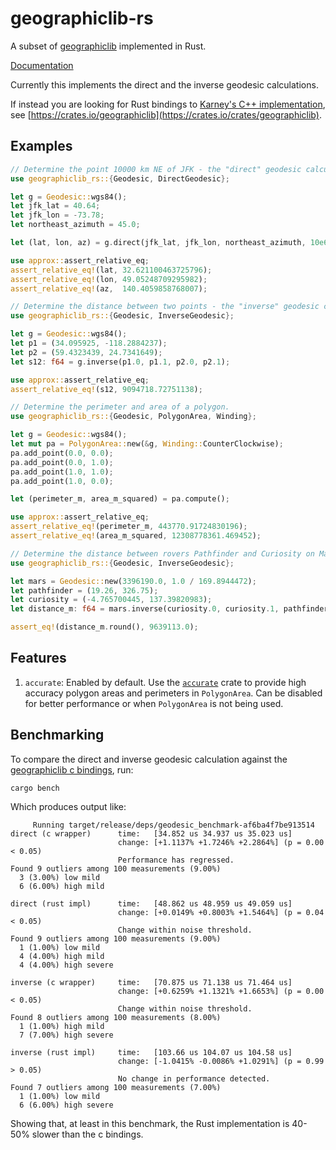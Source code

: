 # geographiclib-rs

A subset of [geographiclib](https://geographiclib.sourceforge.io/) implemented in Rust.

[Documentation](https://docs.rs/geographiclib-rs)

Currently this implements the direct and the inverse geodesic calculations.

If instead you are looking for Rust bindings to [Karney's C++ implementation](https://sourceforge.net/projects/geographiclib/), see [https://crates.io/geographiclib](https://crates.io/crates/geographiclib).

## Examples

```rust
// Determine the point 10000 km NE of JFK - the "direct" geodesic calculation.
use geographiclib_rs::{Geodesic, DirectGeodesic};

let g = Geodesic::wgs84();
let jfk_lat = 40.64;
let jfk_lon = -73.78;
let northeast_azimuth = 45.0;

let (lat, lon, az) = g.direct(jfk_lat, jfk_lon, northeast_azimuth, 10e6);

use approx::assert_relative_eq;
assert_relative_eq!(lat, 32.621100463725796);
assert_relative_eq!(lon, 49.05248709295982);
assert_relative_eq!(az,  140.4059858768007);
```

```rust
// Determine the distance between two points - the "inverse" geodesic calculation.
use geographiclib_rs::{Geodesic, InverseGeodesic};

let g = Geodesic::wgs84();
let p1 = (34.095925, -118.2884237);
let p2 = (59.4323439, 24.7341649);
let s12: f64 = g.inverse(p1.0, p1.1, p2.0, p2.1);

use approx::assert_relative_eq;
assert_relative_eq!(s12, 9094718.72751138);
``` 

```rust
// Determine the perimeter and area of a polygon.
use geographiclib_rs::{Geodesic, PolygonArea, Winding};

let g = Geodesic::wgs84();
let mut pa = PolygonArea::new(&g, Winding::CounterClockwise);
pa.add_point(0.0, 0.0);
pa.add_point(0.0, 1.0);
pa.add_point(1.0, 1.0);
pa.add_point(1.0, 0.0);

let (perimeter_m, area_m_squared) = pa.compute();

use approx::assert_relative_eq;
assert_relative_eq!(perimeter_m, 443770.91724830196);
assert_relative_eq!(area_m_squared, 12308778361.469452);
``` 

```rust
// Determine the distance between rovers Pathfinder and Curiosity on Mars
use geographiclib_rs::{Geodesic, InverseGeodesic};

let mars = Geodesic::new(3396190.0, 1.0 / 169.8944472);
let pathfinder = (19.26, 326.75);
let curiosity = (-4.765700445, 137.39820983);
let distance_m: f64 = mars.inverse(curiosity.0, curiosity.1, pathfinder.0, pathfinder.1);

assert_eq!(distance_m.round(), 9639113.0);
```

## Features

1. `accurate`: Enabled by default. Use the [`accurate`](https://docs.rs/accurate/latest/accurate/) crate to provide high accuracy polygon areas and perimeters in `PolygonArea`. Can be disabled for better performance or when `PolygonArea` is not being used.

## Benchmarking

To compare the direct and inverse geodesic calculation against the [geographiclib c bindings](https://github.com/savage13/geographiclib), run:

```shell
cargo bench
```

Which produces output like:

```text
     Running target/release/deps/geodesic_benchmark-af6ba4f7be913514
direct (c wrapper)      time:   [34.852 us 34.937 us 35.023 us]                                
                        change: [+1.1137% +1.7246% +2.2864%] (p = 0.00 < 0.05)
                        Performance has regressed.
Found 9 outliers among 100 measurements (9.00%)
  3 (3.00%) low mild
  6 (6.00%) high mild

direct (rust impl)      time:   [48.862 us 48.959 us 49.059 us]                                
                        change: [+0.0149% +0.8003% +1.5464%] (p = 0.04 < 0.05)
                        Change within noise threshold.
Found 9 outliers among 100 measurements (9.00%)
  1 (1.00%) low mild
  4 (4.00%) high mild
  4 (4.00%) high severe

inverse (c wrapper)     time:   [70.875 us 71.138 us 71.464 us]                                
                        change: [+0.6259% +1.1321% +1.6653%] (p = 0.00 < 0.05)
                        Change within noise threshold.
Found 8 outliers among 100 measurements (8.00%)
  1 (1.00%) high mild
  7 (7.00%) high severe

inverse (rust impl)     time:   [103.66 us 104.07 us 104.58 us]                                
                        change: [-1.0415% -0.0086% +1.0291%] (p = 0.99 > 0.05)
                        No change in performance detected.
Found 7 outliers among 100 measurements (7.00%)
  1 (1.00%) low mild
  6 (6.00%) high severe
```

Showing that, at least in this benchmark, the Rust implementation is 40-50% slower than the c bindings.
